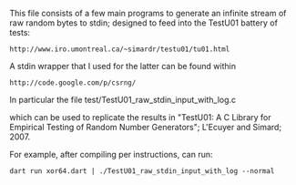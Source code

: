 
This file consists of a few main programs to generate an infinite stream of raw
random bytes to stdin; designed to feed into the TestU01 battery of tests:

    http://www.iro.umontreal.ca/~simardr/testu01/tu01.html

A stdin wrapper that I used for the latter can be found within

    http://code.google.com/p/csrng/

In particular the file test/TestU01_raw_stdin_input_with_log.c

which can be used to replicate the results in "TestU01: A C Library for Empirical
Testing of Random Number Generators"; L'Ecuyer and Simard; 2007.

For example, after compiling per instructions, can run:

    dart run xor64.dart | ./TestU01_raw_stdin_input_with_log --normal
